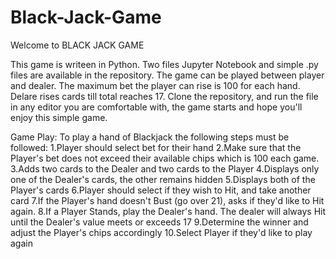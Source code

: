 # Black-Jack-Game
 Welcome to BLACK JACK GAME
 
 This game is writeen in Python. Two files Jupyter Notebook and simple .py files are available in the repository.
 The game can be played between player and dealer. The maximum bet the player can rise is 100 for each hand. Delare rises cards till total reaches 17.
 Clone the repository, and run the file in any editor you are comfortable with, the game starts and hope you'll enjoy this simple game.
 
Game Play:
To play a hand of Blackjack the following steps must be followed:
1.Player should select bet for their hand
2.Make sure that the Player's bet does not exceed their available chips which is 100 each game.
3.Adds two cards to the Dealer and two cards to the Player
4.Displays only one of the Dealer's cards, the other remains hidden
5.Displays both of the Player's cards
6.Player should select if they wish to Hit, and take another card
7.If the Player's hand doesn't Bust (go over 21), asks if they'd like to Hit again.
8.If a Player Stands, play the Dealer's hand. The dealer will always Hit until the Dealer's value meets or exceeds 17
9.Determine the winner and adjust the Player's chips accordingly
10.Select Player if they'd like to play again
